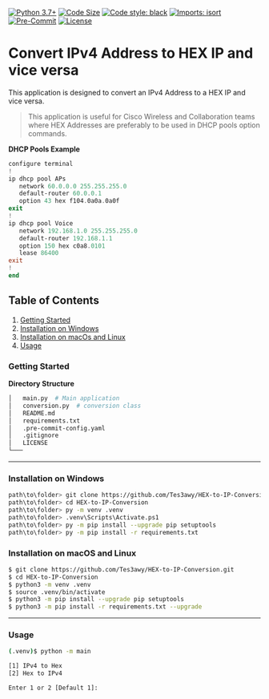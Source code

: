 [![Python 3.7+](https://img.shields.io/badge/python-3.7+-blue.svg?logo=python&style=flat-square)](https://www.python.org/downloads)
[![Code Size](https://img.shields.io/github/languages/code-size/Tes3awy/HEX-to-IP-Conversion?color=green&style=flat-square)](https://github.com/Tes3awy/HEX-to-IP-Conversion)
[![Code style: black](https://img.shields.io/badge/code%20style-black-000000.svg?style=flat-square)](https://github.com/psf/black)
[![Imports: isort](https://img.shields.io/badge/%20imports-isort-%231674b1?style=flat-square&labelColor=ef8336)](https://pycqa.github.io/isort/)
[![Pre-Commit](https://img.shields.io/badge/pre--commit-enabled-brightgreen?logo=pre-commit&logoColor=white&style=flat-square)](https://github.com/pre-commit/pre-commit)
[![License](https://img.shields.io/github/license/Tes3awy/HEX-to-IP-Conversion?color=purple&style=flat-square)](https://github.com/Tes3awy/HEX-to-IP-Conversion)

# Convert IPv4 Address to HEX IP and vice versa

This application is designed to convert an IPv4 Address to a HEX IP and vice versa.

> This application is useful for Cisco Wireless and Collaboration teams where HEX Addresses are preferably to be used in DHCP pools option commands.

**DHCP Pools Example**

```powershell
configure terminal
!
ip dhcp pool APs
   network 60.0.0.0 255.255.255.0
   default-router 60.0.0.1
   option 43 hex f104.0a0a.0a0f
exit
!
ip dhcp pool Voice
   network 192.168.1.0 255.255.255.0
   default-router 192.168.1.1
   option 150 hex c0a8.0101
   lease 86400
exit
!
end
```

## Table of Contents

1. [Getting Started](#getting-started)
2. [Installation on Windows](#installation-on-windows)
3. [Installation on macOs and Linux](#installation-on-macos-and-linux)
4. [Usage](#usage)

### Getting Started

**Directory Structure**

```bash
│   main.py  # Main application
│   conversion.py  # conversion class
│   README.md
│   requirements.txt
│   .pre-commit-config.yaml
│   .gitignore
│   LICENSE
└───
```

---

### Installation on Windows

```bash
path\to\folder> git clone https://github.com/Tes3awy/HEX-to-IP-Conversion.git
path\to\folder> cd HEX-to-IP-Conversion
path\to\folder> py -m venv .venv
path\to\folder> .venv\Scripts\Activate.ps1
path\to\folder> py -m pip install --upgrade pip setuptools
path\to\folder> py -m pip install -r requirements.txt
```

### Installation on macOS and Linux

```bash
$ git clone https://github.com/Tes3awy/HEX-to-IP-Conversion.git
$ cd HEX-to-IP-Conversion
$ python3 -m venv .venv
$ source .venv/bin/activate
$ python3 -m pip install --upgrade pip setuptools
$ python3 -m pip install -r requirements.txt --upgrade
```

---

### Usage

```bash
(.venv)$ python -m main

[1] IPv4 to Hex
[2] Hex to IPv4

Enter 1 or 2 [Default 1]:

```
